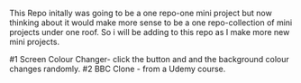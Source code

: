 This Repo initally was going to be a one repo-one mini project but now thinking about it would make more sense to be a one repo-collection of mini projects under one roof. So i will be adding to this repo as I make more new mini projects.

#1 Screen Colour Changer- click the button and and the background colour changes randomly.
#2 BBC Clone - from a Udemy course. 
 
